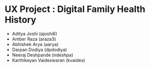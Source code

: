 # UX Project : Digital Family Health History

* Aditya Joshi (ajoshi6)
* Amber Raza (araza3)
* Abhishek Arya (aarya)
* Darpan Dodiya (dpdodiya)
* Neeraj Deshpande (ndeshpa)
* Karthikeyan Vaideswaran (kvaides)
